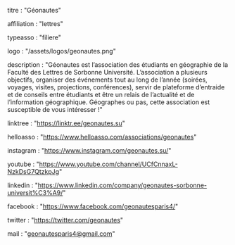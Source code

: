 titre : "Géonautes"

affiliation : "lettres"

typeasso : "filiere"

logo : "/assets/logos/geonautes.png"

description : "Géonautes est l’association des étudiants en géographie de la Faculté des Lettres de Sorbonne Université. L’association a plusieurs objectifs, organiser des événements tout au long de l’année (soirées, voyages, visites, projections, conférences), servir de plateforme d’entraide et de conseils entre étudiants et être un relais de l’actualité et de l’information géographique. Géographes ou pas, cette association est susceptible de vous intéresser !"

linktree : "https://linktr.ee/geonautes.su"

helloasso : "https://www.helloasso.com/associations/geonautes"

instagram : "https://www.instagram.com/geonautes.su/"

youtube : "https://www.youtube.com/channel/UCfCnnaxL-NzkDsG7QtzkpJg"

linkedin : "https://www.linkedin.com/company/geonautes-sorbonne-universit%C3%A9/"

facebook : "https://www.facebook.com/geonautesparis4/"

twitter : "https://twitter.com/geonautes"

mail : "geonautesparis4@gmail.com"